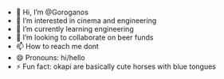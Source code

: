 - 👋 Hi, I’m @Goroganos
- 👀 I’m interested in cinema and engineering
- 🌱 I’m currently learning engineering
- 💞️ I’m looking to collaborate on beer funds
- 📫 How to reach me dont
- 😄 Pronouns: hi/hello
- ⚡ Fun fact: okapi are basically cute horses with blue tongues

<!---
Goroganos/Goroganos is a ✨ special ✨ repository because its `README.md` (this file) appears on your GitHub profile.
You can click the Preview link to take a look at your changes.
--->
